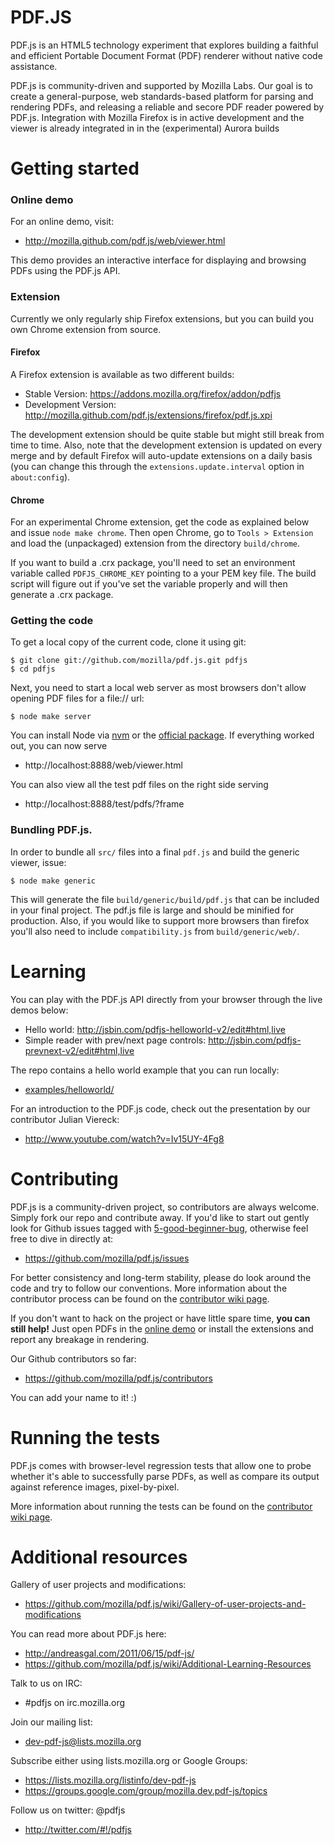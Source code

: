 # PDF.JS


PDF.js is an HTML5 technology experiment that explores building a faithful
and efficient Portable Document Format (PDF) renderer without native code
assistance.

PDF.js is community-driven and supported by Mozilla Labs. Our goal is to
create a general-purpose, web standards-based platform for parsing and
rendering PDFs, and releasing a reliable and secore PDF reader powered by
PDF.js. Integration with Mozilla Firefox is in active development and the viewer
is already integrated in in the (experimental) Aurora builds



# Getting started

### Online demo

For an online demo, visit:

+ http://mozilla.github.com/pdf.js/web/viewer.html

This demo provides an interactive interface for displaying and browsing PDFs
using the PDF.js API.

### Extension

Currently we only regularly ship Firefox extensions, but you can build you
own Chrome extension from source.

#### Firefox

A Firefox extension is available as two different builds:

+ Stable Version: https://addons.mozilla.org/firefox/addon/pdfjs
+ Development Version: http://mozilla.github.com/pdf.js/extensions/firefox/pdf.js.xpi

The development extension should be quite stable but might still break from time to time.
Also, note that the development extension is updated on every merge and by default
Firefox will auto-update extensions on a daily basis (you can change this through the
`extensions.update.interval` option in `about:config`).

#### Chrome

For an experimental Chrome extension, get the code as explained below
and issue `node make chrome`.
Then open Chrome, go to `Tools > Extension` and load the (unpackaged) extension
from the directory `build/chrome`.

If you want to build a .crx package, you'll need to set an environment variable
called `PDFJS_CHROME_KEY` pointing to a your PEM key file. The build script will
figure out if you've set the variable properly and will then generate a .crx package.

### Getting the code

To get a local copy of the current code, clone it using git:

    $ git clone git://github.com/mozilla/pdf.js.git pdfjs
    $ cd pdfjs

Next, you need to start a local web server as most browsers don't allow opening
PDF files for a file:// url:

    $ node make server

You can install Node via [nvm](https://github.com/creationix/nvm) or the
[official package](http://nodejs.org). If everything worked out, you can now serve

+ http://localhost:8888/web/viewer.html

You can also view all the test pdf files on the right side serving

+ http://localhost:8888/test/pdfs/?frame

### Bundling PDF.js.

In order to bundle all `src/` files into a final `pdf.js` and build the generic viewer, issue:

    $ node make generic

This will generate the file `build/generic/build/pdf.js` that can be included in your final project. The pdf.js file is large and should be minified for production. Also, if you would like to support more browsers than firefox you'll also need to include `compatibility.js` from `build/generic/web/`.


# Learning

You can play with the PDF.js API directly from your browser through the live demos below:

+ Hello world: http://jsbin.com/pdfjs-helloworld-v2/edit#html,live
+ Simple reader with prev/next page controls: http://jsbin.com/pdfjs-prevnext-v2/edit#html,live

The repo contains a hello world example that you can run locally:

+ [examples/helloworld/](https://github.com/mozilla/pdf.js/blob/master/examples/helloworld/)

For an introduction to the PDF.js code, check out the presentation by our contributor Julian Viereck:

+ http://www.youtube.com/watch?v=Iv15UY-4Fg8


# Contributing

PDF.js is a community-driven project, so contributors are always welcome.
Simply fork our repo and contribute away. If you'd like to start out gently
look for Github issues tagged with [5-good-beginner-bug](https://github.com/mozilla/pdf.js/issues?labels=5-good-beginner-bug&page=1&state=open), otherwise feel
free to dive in directly at:

+ https://github.com/mozilla/pdf.js/issues

For better consistency and long-term stability, please do look around the
code and try to follow our conventions.
More information about the contributor process can be found on the
[contributor wiki page](https://github.com/mozilla/pdf.js/wiki/Contributing).

If you don't want to hack on the project or have little spare time, __you can
still help!__ Just open PDFs in the
[online demo](http://mozilla.github.com/pdf.js/web/viewer.html) or install
the extensions and report any breakage in rendering.

Our Github contributors so far:

+ https://github.com/mozilla/pdf.js/contributors

You can add your name to it! :)


# Running the tests

PDF.js comes with browser-level regression tests that allow one to probe
whether it's able to successfully parse PDFs, as well as compare its output
against reference images, pixel-by-pixel.

More information about running the tests can be found on the
[contributor wiki page](https://github.com/mozilla/pdf.js/wiki/Contributing).


# Additional resources

Gallery of user projects and modifications:

+ https://github.com/mozilla/pdf.js/wiki/Gallery-of-user-projects-and-modifications

You can read more about PDF.js here:

+ http://andreasgal.com/2011/06/15/pdf-js/
+ https://github.com/mozilla/pdf.js/wiki/Additional-Learning-Resources

Talk to us on IRC:

+ #pdfjs on irc.mozilla.org

Join our mailing list:

+ dev-pdf-js@lists.mozilla.org

Subscribe either using lists.mozilla.org or Google Groups:

+ https://lists.mozilla.org/listinfo/dev-pdf-js
+ https://groups.google.com/group/mozilla.dev.pdf-js/topics

Follow us on twitter: @pdfjs

+ http://twitter.com/#!/pdfjs

